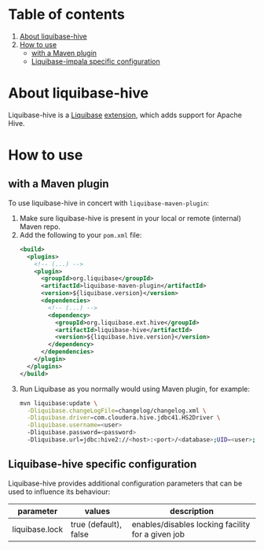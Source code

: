 # Table of contents
1. [About liquibase-hive](#about-liquibase-hive)
1. [How to use](#how-to-use)
    - [with a Maven plugin](#with-a-maven-plugin)
    - [Liquibase-impala specific configuration](#liquibase-hive-specific-configuration)

# About liquibase-hive
Liquibase-hive is a [Liquibase](http://www.liquibase.org/) [extension](https://liquibase.jira.com/wiki/spaces/CONTRIB/overview), which adds support for Apache Hive.

# How to use

## with a Maven plugin
To use liquibase-hive in concert with `liquibase-maven-plugin`:
1. Make sure liquibase-hive is present in your local or remote (internal) Maven repo.
1. Add the following to your `pom.xml` file:
    ```xml
    <build>
      <plugins>
        <!-- (...) -->
        <plugin>
          <groupId>org.liquibase</groupId>
          <artifactId>liquibase-maven-plugin</artifactId>
          <version>${liquibase.version}</version>
          <dependencies>
            <!-- (...) -->
            <dependency>
              <groupId>org.liquibase.ext.hive</groupId>
              <artifactId>liquibase-hive</artifactId>
              <version>${liquibase.hive.version}</version>
            </dependency>
          </dependencies>
        </plugin>
      </plugins>
    </build>
    ```
1. Run Liquibase as you normally would using Maven plugin, for example:
    ```bash 
    mvn liquibase:update \
      -Dliquibase.changeLogFile=changelog/changelog.xml \
      -Dliquibase.driver=com.cloudera.hive.jdbc41.HS2Driver \
      -Dliquibase.username=<user>
      -Dliquibase.password=<password>
      -Dliquibase.url=jdbc:hive2://<host>:<port>/<database>;UID=<user>;UseNativeQuery=1
    ```

## Liquibase-hive specific configuration

Liquibase-hive provides additional configuration parameters that can be used to influence its behaviour:

| parameter         | values                | description                                       |
| ----------------- | --------------------- | ------------------------------------------------- |
| liquibase.lock    | true (default), false | enables/disables locking facility for a given job |

